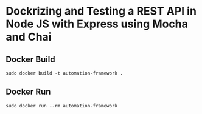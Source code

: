 # Dockrizing and Testing a REST API in Node JS with Express using Mocha and Chai


## Docker Build
```
sudo docker build -t automation-framework .
```

## Docker Run
```
sudo docker run --rm automation-framework
```

